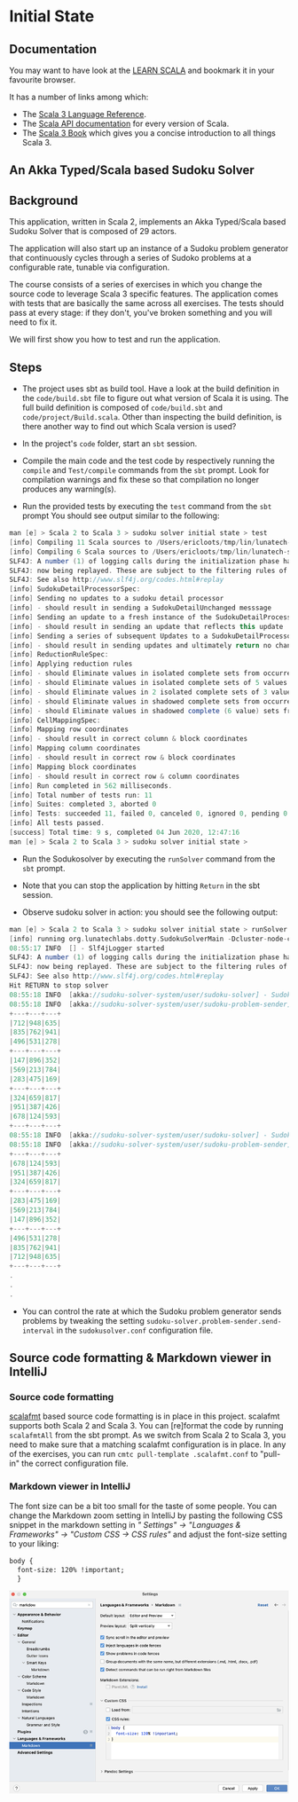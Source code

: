 # Initial State

## Documentation

You may want to have look at the [LEARN SCALA](https://docs.scala-lang.org)
and bookmark it in your favourite browser.

It has a number of links among which:

- The [Scala 3 Language Reference](https://docs.scala-lang.org/scala3/reference).
- The [Scala API documentation](https://docs.scala-lang.org/api/all.html) for every version of Scala.
- The [Scala 3 Book](https://docs.scala-lang.org/scala3/book/introduction.html) which
  gives you a concise introduction to all things Scala 3.

## An Akka Typed/Scala based Sudoku Solver

## Background

This application, written in Scala 2, implements an Akka Typed/Scala
based Sudoku Solver that is composed of 29 actors.

The application will also start up an instance of a Sudoku problem generator
that continuously cycles through a series of Sudoko problems at a configurable
rate, tunable via configuration.

The course consists of a series of exercises in which you change the source code to leverage Scala 3 specific features. The application comes with tests that are basically the same across all exercises. The tests should pass at every stage: if they don't, you've broken something and you will need to fix it.

We will first show you how to test and run the application.


## Steps

- The project uses sbt as build tool. Have a look at the build definition
  in the `code/build.sbt` file to figure out what version of Scala it is
  using. The full build definition is composed of `code/build.sbt` and
  `code/project/Build.scala`. Other than inspecting the build definition,
  is there another way to find out which Scala version is used?

- In the project's `code` folder, start an `sbt` session.

- Compile the main code and the test code by respectively running the
  `compile` and `Test/compile` commands from the `sbt` prompt.
  Look for compilation warnings and fix these so that compilation no longer
  produces any warning(s).

- Run the provided tests by executing the `test` command from the `sbt` prompt
  You should see output similar to the following:

```scala
man [e] > Scala 2 to Scala 3 > sudoku solver initial state > test
[info] Compiling 11 Scala sources to /Users/ericloots/tmp/lin/lunatech-scala-2-to-scala3-course/exercises/target/scala-0.24/classes ...
[info] Compiling 6 Scala sources to /Users/ericloots/tmp/lin/lunatech-scala-2-to-scala3-course/exercises/target/scala-0.24/test-classes ...
SLF4J: A number (1) of logging calls during the initialization phase have been intercepted and are
SLF4J: now being replayed. These are subject to the filtering rules of the underlying logging system.
SLF4J: See also http://www.slf4j.org/codes.html#replay
[info] SudokuDetailProcessorSpec:
[info] Sending no updates to a sudoku detail processor
[info] - should result in sending a SudokuDetailUnchanged messsage
[info] Sending an update to a fresh instance of the SudokuDetailProcessor that sets one cell to a single value
[info] - should result in sending an update that reflects this update
[info] Sending a series of subsequent Updates to a SudokuDetailProcessor
[info] - should result in sending updates and ultimately return no changes
[info] ReductionRuleSpec:
[info] Applying reduction rules
[info] - should Eliminate values in isolated complete sets from occurrences in other cells (First reduction rule)
[info] - should Eliminate values in isolated complete sets of 5 values from occurrences in other cells (First reduction rule)
[info] - should Eliminate values in 2 isolated complete sets of 3 values from occurrences in other cells (First reduction rule)
[info] - should Eliminate values in shadowed complete sets from occurrences in same cells (Second reduction rule)
[info] - should Eliminate values in shadowed complete (6 value) sets from occurrences in same cells (Second reduction rule)
[info] CellMappingSpec:
[info] Mapping row coordinates
[info] - should result in correct column & block coordinates
[info] Mapping column coordinates
[info] - should result in correct row & block coordinates
[info] Mapping block coordinates
[info] - should result in correct row & column coordinates
[info] Run completed in 562 milliseconds.
[info] Total number of tests run: 11
[info] Suites: completed 3, aborted 0
[info] Tests: succeeded 11, failed 0, canceled 0, ignored 0, pending 0
[info] All tests passed.
[success] Total time: 9 s, completed 04 Jun 2020, 12:47:16
man [e] > Scala 2 to Scala 3 > sudoku solver initial state >
```

- Run the Sodukosolver by executing the `runSolver` command from the `sbt` prompt.

- Note that you can stop the application by hitting `Return` in the sbt session.

- Observe sudoku solver in action: you should see the following output:

```scala
man [e] > Scala 2 to Scala 3 > sudoku solver initial state > runSolver
[info] running org.lunatechlabs.dotty.SudokuSolverMain -Dcluster-node-configuration.cluster-id=cluster-0 -Dcluster-node-configuration.node-hostname=localhost -Dakka.remote.artery.canonical.port=2550
08:55:17 INFO  [] - Slf4jLogger started
SLF4J: A number (1) of logging calls during the initialization phase have been intercepted and are
SLF4J: now being replayed. These are subject to the filtering rules of the underlying logging system.
SLF4J: See also http://www.slf4j.org/codes.html#replay
Hit RETURN to stop solver
08:55:18 INFO  [akka://sudoku-solver-system/user/sudoku-solver] - Sudoku processing time: 156 milliseconds
08:55:18 INFO  [akka://sudoku-solver-system/user/sudoku-problem-sender] -
+---+---+---+
|712|948|635|
|835|762|941|
|496|531|278|
+---+---+---+
|147|896|352|
|569|213|784|
|283|475|169|
+---+---+---+
|324|659|817|
|951|387|426|
|678|124|593|
+---+---+---+
08:55:18 INFO  [akka://sudoku-solver-system/user/sudoku-solver] - Sudoku processing time: 44 milliseconds
08:55:18 INFO  [akka://sudoku-solver-system/user/sudoku-problem-sender] -
+---+---+---+
|678|124|593|
|951|387|426|
|324|659|817|
+---+---+---+
|283|475|169|
|569|213|784|
|147|896|352|
+---+---+---+
|496|531|278|
|835|762|941|
|712|948|635|
+---+---+---+
.
.
.
```

- You can control the rate at which the Sudoku problem generator sends
  problems by tweaking the setting `sudoku-solver.problem-sender.send-interval`
  in the `sudokusolver.conf` configuration file.

## Source code formatting & Markdown viewer in IntelliJ

### Source code formatting

[scalafmt](https://github.com/scalameta/scalafmt) based source code formatting is
in place in this project. scalafmt supports both Scala 2 and Scala 3. You can
[re]format the code by running `scalafmtAll` from the sbt prompt. As we switch from
Scala 2 to Scala 3, you need to make sure that a matching scalafmt configuration is
in place. In any of the exercises, you can run `cmtc pull-template .scalafmt.conf`
to "pull-in" the correct configuration file.

### Markdown viewer in IntelliJ

The font size can be a bit too small for the taste of some people. You can change the
Markdown zoom setting in IntelliJ by pasting the following CSS snippet in the
markdown setting in _" Settings" -> "Languages & Frameworks" -> "Custom CSS -> CSS rules"_
and adjust the font-size setting to your liking:

```
body {
  font-size: 120% !important;
  }
```

![IntelliJ Markdown viewer settings](images/Markdown-viewer-IntelliJ.png)
